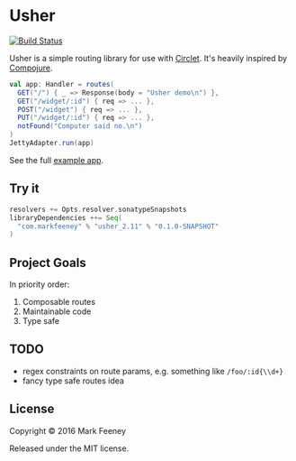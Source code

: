 # Usher

[![Build Status](https://travis-ci.org/overthink/usher.svg?branch=master)](https://travis-ci.org/overthink/usher)

Usher is a simple routing library for use with
[Circlet](https://github.com/overthink/circlet).  It's heavily inspired by
[Compojure](https://github.com/weavejester/compojure).

```scala
val app: Handler = routes(
  GET("/") { _ => Response(body = "Usher demo\n") },
  GET("/widget/:id") { req => ... },
  POST("/widget") { req => ... },
  PUT("/widget/:id") { req => ... },
  notFound("Computer said no.\n")
)
JettyAdapter.run(app)
```

See the full [example app](https://github.com/overthink/usher-example).

## Try it

```scala
resolvers += Opts.resolver.sonatypeSnapshots
libraryDependencies ++= Seq(
  "com.markfeeney" % "usher_2.11" % "0.1.0-SNAPSHOT"
)
```


## Project Goals

In priority order:

1. Composable routes
1. Maintainable code
1. Type safe

## TODO

* regex constraints on route params, e.g. something like `/foo/:id{\\d+}`
* fancy type safe routes idea

## License

Copyright &copy; 2016 Mark Feeney

Released under the MIT license.
